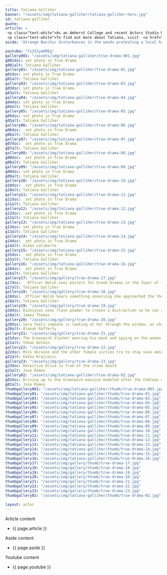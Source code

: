 ```yaml
---
title: Tatiana Galliher
banner: "/assets/img/tatiana-galliher/tatiana-galliher-hero.jpg"
id: tatiana-galliher
quote: 
article: >
 <p class="text-white">As an Amherst College and recent Actors Studio MFA graduate, Tatiana was a natural choice to take on the role of rooky Officer Walsh. Asked about the film, Tatiana explains, “I had just finished spending semesters of grad school studying Greek dramatic history and was very fresh with my sense of theatre and performance as being very community-driven and educational as much as it was entertaining. A lot of early drama is a highly emotional experience for both the performer and the audience; one of the reasons they never committed acts of violence on stage was the painful visceral effect it could have on the audience... When I had the chance to read the screenplay, I found it bore many similarities to theatre and appreciated the effort that went into the writing of such a story. I was certainly attached to the journey of Ailish, struggling to fill the shoes of a traditionally male career and living up to the personal expectations of her own role models without losing the sensitive qualities that make her a better human being. I'm very interested in projects that challenge an individual to find the balance of their own masculine and feminine qualities, as every human has and needs both, no matter what gender or sex you are. I think this film has a lot of play with those elements and explores how unhealthy we become without balance."</p>
 <p class="text-white">To find out more about Tatiana, visit  <a href="https://www.titaniagalliher.com/" target="_blank" class="underline mail-link">www.titaniagalliher.com</a></p>
aside: 'Strange Bacchic disturbances in the woods protesting a local horror movie prompt a police investigation. A shadowy figure emerges.  Calling himself the God of Drama, he believes that he can achieve the seemingly impossible goal of returning drama to its original purpose – of preparing citizens for leadership in democracy. As the horror movie spirals out of control, and the Bacchae are consumed in violence - can officer Ailish Walsh discern the truth before a gruesome Greek drama unfolds? <br><br> Director James Thomas creates a Greek tragedy for our time. A horror story that looks at the original role of drama – as the companion invention of democracy – to shed light on how modern media is still working in our lives, in hidden ways, to rip us apart. True Drama is an alarm – a rare moment of clarity – a terrifying jolt - and an invitation to enjoy the true transcendental power of drama to help us envision a better Democracy. '

youtube: "fz2SIyeKMIg"
gallery001: "/assets/img/tatiana-galliher/true-drama-001.jpg"
g001dsc: set photo in True Drama
g001alt: Tatiana Galliher 
gallery01: "/assets/img/tatiana-galliher/true-drama-01.jpg"
g01dsc: set photo in True Drama  
g01alt: Tatiana Galliher
gallery03: "/assets/img/tatiana-galliher/true-drama-03.jpg"
g03dsc: set photo in True Drama
g03alt: Tatiana Galliher
gallery04: "/assets/img/tatiana-galliher/true-drama-04.jpg"
g04dsc: set photo in True Drama 
g04alt: Tatiana Galliher
gallery05: "/assets/img/tatiana-galliher/true-drama-05.jpg"
g05dsc: set photo in True Drama
g05alt: Tatiana Galliher 
gallery06: "/assets/img/tatiana-galliher/true-drama-06.jpg"
g06dsc:  set photo in True Drama
g06alt: Tatiana Galliher  
gallery07: "/assets/img/tatiana-galliher/true-drama-07.jpg"
g07dsc:  set photo in True Drama
g07alt: Tatiana Galliher  
gallery08: "/assets/img/tatiana-galliher/true-drama-08.jpg"
g08dsc:  set photo in True Drama
g08alt: Tatiana Galliher
gallery09: "/assets/img/tatiana-galliher/true-drama-09.jpg"
g09dsc: set photo in True Drama 
g09alt: Tatiana Galliher
gallery10: "/assets/img/tatiana-galliher/true-drama-10.jpg"
g10dsc:  set photo in True Drama
g10alt: Tatiana Galliher  
gallery11: "/assets/img/tatiana-galliher/true-drama-11.jpg"
g11dsc:  set photo in True Drama 
g11alt: Tatiana Galliher
gallery12: "/assets/img/tatiana-galliher/true-drama-12.jpg"
g12dsc:  set photo in True Drama 
g12alt: Tatiana Galliher
gallery13: "/assets/img/tatiana-galliher/true-drama-13.jpg"
g13dsc: set photo in True Drama
g13alt: Tatiana Galliher
gallery14: "/assets/img/tatiana-galliher/true-drama-14.jpg"
g14dsc:  set photo in True Drama
g14alt: Aidan Laliberte  
gallery15: "/assets/img/tatiana-galliher/true-drama-15.jpg"
g15dsc:  set photo in True Drama
g15alt: Tatiana Galliher
gallery16: "/assets/img/tatiana-galliher/true-drama-16.jpg"
g16dsc:  set photo in True Drama 
g16alt: Tatiana Galliher
gallery17: "/assets/img/gallery/true-drama-17.jpg"
g17dsc:   Officer Walsh sees posters for Greek Dramas in the foyer of the theater at the abandoned sanitarium 
g17alt: Tatiana Galliher 
gallery18: "/assets/img/gallery/true-drama-18.jpg"
g18dsc:  Officer Walsh hears something unnerving she approached the theater stage 
g18alt: Tatiana Galliher  
gallery19: "/assets/img/gallery/true-drama-19.jpg"
g19dsc: Dionsysos uses flash powder to create a distraction so he can avoid being tased by police
g19alt: James Thomas
gallery20: "/assets/img/gallery/true-drama-20.jpg"
g20dsc: Sara feels someone is looking at her through the window, as she showers in the Slasher's house
g20alt: Alanah Rafferty
gallery21: "/assets/img/gallery/true-drama-21.jpg"
g21dsc: The Greenwich Slasher wearing his mask and spying on the women in the shower
g21alt: Yohan Belmin
gallery22: "/assets/img/gallery/true-drama-22.jpg"
g22dsc: Miss Ukraine and the other female victims try to stay save amid the chaos on set
g22alt: Katka Krajcovic 
gallery23: "/assets/img/gallery/true-drama-23.jpg"
g23dsc: Detective Oliva in from of the crime board
g23alt: Jose Ramos
gallery02: "/assets/img/tatiana-galliher/true-drama-02.jpg"
g02dsc: Driving up to the Greenwich mansion modeled after the Château de Malmaison in French
g02alt: Jose Ramos
thumbgallery001: "/assets/img/tatiana-galliher/thumb/true-drama-001.jpg"
thumbgallery01: "/assets/img/tatiana-galliher/thumb/true-drama-01.jpg"
thumbgallery03: "/assets/img/tatiana-galliher/thumb/true-drama-03.jpg"
thumbgallery04: "/assets/img/tatiana-galliher/thumb/true-drama-04.jpg"
thumbgallery05: "/assets/img/tatiana-galliher/thumb/true-drama-05.jpg"
thumbgallery06: "/assets/img/tatiana-galliher/thumb/true-drama-06.jpg"
thumbgallery07: "/assets/img/tatiana-galliher/thumb/true-drama-07.jpg"
thumbgallery08: "/assets/img/tatiana-galliher/thumb/true-drama-08.jpg"
thumbgallery09: "/assets/img/tatiana-galliher/thumb/true-drama-09.jpg"
thumbgallery10: "/assets/img/tatiana-galliher/thumb/true-drama-10.jpg"
thumbgallery11: "/assets/img/tatiana-galliher/thumb/true-drama-11.jpg"
thumbgallery12: "/assets/img/tatiana-galliher/thumb/true-drama-12.jpg"
thumbgallery13: "/assets/img/tatiana-galliher/thumb/true-drama-13.jpg"
thumbgallery14: "/assets/img/tatiana-galliher/thumb/true-drama-14.jpg"
thumbgallery15: "/assets/img/tatiana-galliher/thumb/true-drama-15.jpg"
thumbgallery16: "/assets/img/tatiana-galliher/thumb/true-drama-16.jpg"
thumbgallery17: "/assets/img/gallery/thumb/true-drama-17.jpg"
thumbgallery18: "/assets/img/gallery/thumb/true-drama-18.jpg"
thumbgallery19: "/assets/img/gallery/thumb/true-drama-19.jpg"
thumbgallery20: "/assets/img/gallery/thumb/true-drama-20.jpg"
thumbgallery21: "/assets/img/gallery/thumb/true-drama-21.jpg"
thumbgallery22: "/assets/img/gallery/thumb/true-drama-22.jpg"
thumbgallery23: "/assets/img/gallery/thumb/true-drama-23.jpg"
thumbgallery02: "/assets/img/tatiana-galliher/thumb/true-drama-02.jpg"

layout: actor
---
```


Article content
* {{ page.article }}

Aside content
* {{ page.aside }}

Youtube content
* {{ page.youtube }}

